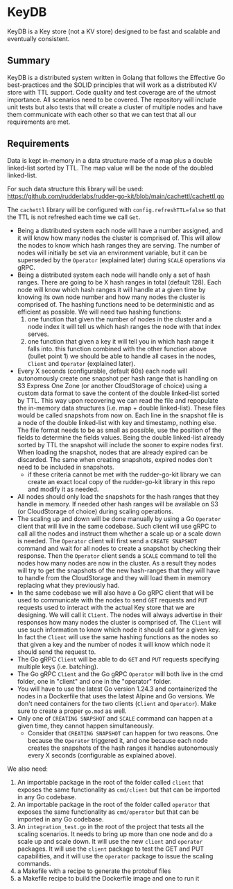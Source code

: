 # KeyDB

KeyDB is a Key store (not a KV store) designed to be fast and scalable and eventually consistent.

## Summary

KeyDB is a distributed system written in Golang that follows the Effective Go best-practices and the SOLID principles 
that will work as a distributed KV store with TTL support.
Code quality and test coverage are of the utmost importance. 
All scenarios need to be covered. The repository will include unit tests but also tests that will create a cluster of 
multiple nodes and have them communicate with each other so that we can test that all our requirements are met.

## Requirements

Data is kept in-memory in a data structure made of a map plus a double linked-list sorted by TTL.
The map value will be the node of the doubled linked-list.

For such data structure this library will be used: https://github.com/rudderlabs/rudder-go-kit/blob/main/cachettl/cachettl.go

The `cachettl` library will be configured with `config.refreshTTL=false` so that the TTL is not refreshed each time we call `Get`.

* Being a distributed system each node will have a number assigned, and it will know how many nodes the cluster is comprised of.
  This will allow the nodes to know which hash ranges they are serving.
  The number of nodes will initially be set via an environment variable, but it can be superseded by the `Operator`
  (explained later) during `SCALE` operations via gRPC.
* Being a distributed system each node will handle only a set of hash ranges. There are going to be X hash ranges in
  total (default 128). Each node will know which hash ranges it will handle at a given time by knowing its own node 
  number and how many nodes the cluster is comprised of. The hashing functions need to be deterministic and as efficient
  as possible. We will need two hashing functions:
  1. one function that given the number of nodes in the cluster and a node index it will tell us which
     hash ranges the node with that index serves. 
  2. one function that given a key it will tell you in which hash range it falls into. this function combined with the
     other function above (bullet point 1) we should be able to handle all cases in the nodes, 
     `Client` and `Operator` (explained later).
* Every X seconds (configurable, default 60s) each node will autonomously create one snapshot per hash range that is 
  handling on S3 Express One Zone (or another CloudStorage of choice) using a custom data format to save the content of 
  the double linked-list sorted by TTL. This way upon recovering we can read the file and repopulate the 
  in-memory data structures (i.e. map + double linked-list). These files would be called snapshots from 
  now on. Each line in the snapshot file is a node of the double linked-list with key and timestamp, nothing else.
  The file format needs to be as small as possible, use the position of the fields to determine the fields values.
  Being the double linked-list already sorted by TTL the snapshot will include the sooner to expire nodes first.
  When loading the snapshot, nodes that are already expired can be discarded. 
  The same when creating snapshots, expired nodes don't need to be included in snapshots. 
  * if these criteria cannot be met with the rudder-go-kit library we can create an exact local copy of the rudder-go-kit 
    library in this repo and modify it as needed.
* All nodes should only load the snapshots for the hash ranges that they handle in memory.
  If needed other hash ranges will be available on S3 (or CloudStorage of choice) during scaling operations.
* The scaling up and down will be done manually by using a Go `Operator` client that will live in the same codebase. 
  Such client will use gRPC to call all the nodes and instruct them whether a scale up or a scale down is needed.
  The `Operator` client will first send a `CREATE SNAPSHOT` command and wait for all nodes to create a snapshot by checking 
  their response. Then the `Operator` client sends a `SCALE` command to tell the nodes how many nodes are now in the cluster.
  As a result they nodes will try to get the snapshots of the new hash-ranges that they will have to handle from 
  the CloudStorage and they will load them in memory replacing what they previously had.
* In the same codebase we will also have a Go gRPC client that will be used to communicate with the nodes to send `GET` 
  requests and `PUT` requests used to interact with the actual Key store that we are designing. We will call it `Client`.
  The nodes will always advertise in their responses how many nodes the cluster is comprised of.
  The `Client` will use such information to know which node it should call for a given key. In fact the `Client` will 
  use the same hashing functions as the nodes so that given a key and the number of nodes it will know which node 
  it should send the request to.
* The Go gRPC `Client` will be able to do `GET` and `PUT` requests specifying multiple keys (i.e. batching).
* The Go gRPC `Client` and the Go gRPC `Operator` will both live in the cmd folder, one in "client" and one in the 
  "operator" folder.
* You will have to use the latest Go version 1.24.3 and containerized the nodes in a Dockerfile that uses the latest 
  Alpine and Go versions. We don't need containers for the two clients (`Client` and `Operator`). Make sure to create a 
  proper `go.mod` as well.
* Only one of `CREATING SNAPSHOT` and `SCALE` command can happen at a given time, they cannot happen simultaneously.
  * Consider that `CREATING SNAPSHOT` can happen for two reasons. One because the `Operator` triggered it, and one because
    each node creates the snapshots of the hash ranges it handles autonomously every X seconds (configurable as explained
    above).

We also need:
1. An importable package in the root of the folder called `client` that exposes the same functionality as 
   `cmd/client` but that can be imported in any Go codebase.
2. An importable package in the root of the folder called `operator` that exposes the same functionality
   as `cmd/operator` but that can be imported in any Go codebase.
3. An `integration_test.go` in the root of the project that tests all the scaling scenarios. It needs to bring up
   more than one node and do a scale up and scale down. It will use the new `client` and `operator` packages. 
   It will use the `client` package to test the GET and PUT capabilities, and it will use the `operator` package to 
   issue the scaling commands.
4. a Makefile with a recipe to generate the protobuf files
5. a Makefile recipe to build the Dockerfile image and one to run it
